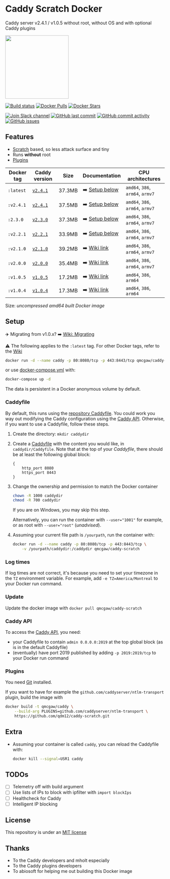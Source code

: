 # Caddy Scratch Docker

Caddy server v2.4.1 / v1.0.5 without root, without OS and with optional Caddy plugins

<img height="200" src="https://raw.githubusercontent.com/qdm12/caddy-scratch/master/title.svg">

[![Build status](https://github.com/qdm12/caddy-scratch/workflows/Buildx%20latest/badge.svg)](https://github.com/qdm12/caddy-scratch/actions?query=workflow%3A%22Buildx+latest%22)
[![Docker Pulls](https://img.shields.io/docker/pulls/qmcgaw/caddy-scratch.svg)](https://hub.docker.com/r/qmcgaw/caddy-scratch)
[![Docker Stars](https://img.shields.io/docker/stars/qmcgaw/caddy-scratch.svg)](https://hub.docker.com/r/qmcgaw/caddy-scratch)

[![Join Slack channel](https://img.shields.io/badge/slack-@qdm12-yellow.svg?logo=slack)](https://join.slack.com/t/qdm12/shared_invite/enQtOTE0NjcxNTM1ODc5LTYyZmVlOTM3MGI4ZWU0YmJkMjUxNmQ4ODQ2OTAwYzMxMTlhY2Q1MWQyOWUyNjc2ODliNjFjMDUxNWNmNzk5MDk)
[![GitHub last commit](https://img.shields.io/github/last-commit/qdm12/caddy-scratch.svg)](https://github.com/qdm12/caddy-scratch/issues)
[![GitHub commit activity](https://img.shields.io/github/commit-activity/y/qdm12/caddy-scratch.svg)](https://github.com/qdm12/caddy-scratch/issues)
[![GitHub issues](https://img.shields.io/github/issues/qdm12/caddy-scratch.svg)](https://github.com/qdm12/caddy-scratch/issues)

## Features

- [Scratch](https://hub.docker.com/_/scratch/) based, so less attack surface and tiny
- Runs **without** root
- [Plugins](#Plugins)

| Docker tag | Caddy version | Size | Documentation | CPU architectures |
| --- | --- | --- | --- | --- |
| `:latest` | [`v2.4.1`](https://github.com/caddyserver/caddy/releases/tag/v2.4.1) | 37.3MB | ➡️ [Setup below](#Setup) | `amd64`, `386`, `arm64`, `armv7` |
| `:v2.4.1` | [`v2.4.1`](https://github.com/caddyserver/caddy/releases/tag/v2.4.1) | 37.5MB | ➡️ [Setup below](#Setup) | `amd64`, `386`, `arm64`, `armv7` |
| `:2.3.0` | [`v2.3.0`](https://github.com/caddyserver/caddy/releases/tag/v2.3.0) | 37.3MB | ➡️ [Setup below](#Setup) | `amd64`, `386`, `arm64`, `armv7` |
| `:v2.2.1` | [`v2.2.1`](https://github.com/caddyserver/caddy/releases/tag/v2.2.1) | 33.9MB | ➡️ [Setup below](#Setup) | `amd64`, `386`, `arm64`, `armv7` |
| `:v2.1.0` | [`v2.1.0`](https://github.com/caddyserver/caddy/releases/tag/v2.1.0) | 39.2MB | ➡️ [Wiki link](https://github.com/qdm12/caddy-scratch/wiki/Caddy-v2.1.0) | `amd64`, `386`, `arm64`, `armv7` |
| `:v2.0.0` | [`v2.0.0`](https://github.com/caddyserver/caddy/releases/tag/v2.0.0) | 35.4MB | ➡️ [Wiki link](https://github.com/qdm12/caddy-scratch/wiki/Caddy-v2.0.0) | `amd64`, `386`, `arm64`, `armv7` |
| `:v1.0.5` | [`v1.0.5`](https://github.com/caddyserver/caddy/releases/tag/v1.0.5) | 17.2MB | ➡️ [Wiki link](https://github.com/qdm12/caddy-scratch/wiki/Caddy-v1.0.5) | `amd64`, `386`, `arm64` |
| `:v1.0.4` | [`v1.0.4`](https://github.com/caddyserver/caddy/releases/tag/v1.0.4) | 17.3MB | ➡️ [Wiki link](https://github.com/qdm12/caddy-scratch/wiki/Caddy-v1.0.4) | `amd64`, `386`, `arm64` |

Size: *uncompressed amd64 built Docker image*

## Setup

✈️ Migrating from v1.0.x? ➡️ [Wiki: Migrating](https://github.com/qdm12/caddy-scratch/wiki/Migrating)

⚠️ The following applies to the `:latest` tag. For other Docker tags, refer to the [Wiki](https://github.com/qdm12/caddy-scratch/wiki/)

```sh
docker run -d --name caddy -p 80:8080/tcp -p 443:8443/tcp qmcgaw/caddy-scratch
```

or use [docker-compose.yml](https://github.com/qdm12/caddy-scratch/blob/master/docker-compose.yml) with:

```sh
docker-compose up -d
```

The data is persistent in a Docker anonymous volume by default.

### Caddyfile

By default, this runs using the [repository Caddyfile](https://github.com/qdm12/caddy-scratch/blob/master/Caddyfile).
You could work you way out modifying the Caddy configuration using the [Caddy API](#Caddy-API). Otherwise, if you want to use a Caddyfile, follow these steps.

1. Create the directory: `mkdir caddydir`
1. Create a [Caddyfile](https://caddyserver.com/docs/caddyfile) with the content you would like, in `caddydir/Caddyfile`.
   Note that at the top of your *Caddyfile*, there should be at least the following global block:

    ```Caddyfile
    {
        http_port 8080
        https_port 8443
    }
    ```

1. Change the ownership and permission to match the Docker container

    ```sh
    chown -R 1000 caddydir
    chmod -R 700 caddydir
    ```

    If you are on Windows, you may skip this step.

    Alternatively, you can run the container with `--user="1001"` for example, or as root with `--user="root"` (*unadvised*).

1. Assuming your current file path is `/yourpath`, run the container with:

    ```sh
    docker run -d --name caddy -p 80:8080/tcp -p 443:8443/tcp \
        -v /yourpath/caddydir:/caddydir qmcgaw/caddy-scratch
    ```

### Log times

If log times are not correct, it's because you need to set your timezone in the `TZ` environment variable. For example, add `-e TZ=America/Montreal` to your Docker run command.

### Update

Update the docker image with `docker pull qmcgaw/caddy-scratch`

### Caddy API

To access the [Caddy API](https://caddyserver.com/docs/api), you need:

- your Caddyfile to contain `admin 0.0.0.0:2019` at the top global block (as is in the default Caddyfile)
- (eventually) have port 2019 published by adding `-p 2019:2019/tcp` to your Docker run command

### Plugins

You need [Git](https://git-scm.com/downloads) installed.

If you want to have for example the `github.com/caddyserver/ntlm-transport` plugin, build the image with

```sh
docker build -t qmcgaw/caddy \
    --build-arg PLUGINS=github.com/caddyserver/ntlm-transport \
    https://github.com/qdm12/caddy-scratch.git
```

## Extra

- Assuming your container is called `caddy`, you can reload the Caddyfile with:

    ```sh
    docker kill --signal=USR1 caddy
    ```

## TODOs

- [ ] Telemetry off with build argument
- [ ] Use lists of IPs to block with ipfilter with `import blockIps`
- [ ] Healthcheck for Caddy
- [ ] Intelligent IP blocking

## License

This repository is under an [MIT license](https://github.com/qdm12/caddy-scratch/master/license)

## Thanks

- To the Caddy developers and mholt especially
- To the Caddy plugins developers
- To abiosoft for helping me out building this Docker image
